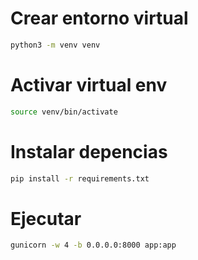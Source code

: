 # Crear entorno virtual

```bash
python3 -m venv venv
```

# Activar virtual env

```bash
source venv/bin/activate
```

# Instalar depencias

```bash
pip install -r requirements.txt
```

# Ejecutar
```bash
gunicorn -w 4 -b 0.0.0.0:8000 app:app
```
